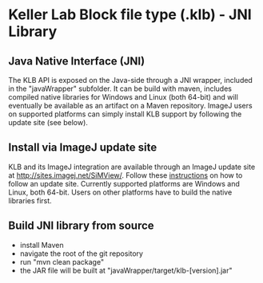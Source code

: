 # Keller Lab Block file type (.klb) - JNI Library #

## Java Native Interface (JNI) ##

The KLB API is exposed on the Java-side through a JNI wrapper, included in the "javaWrapper" subfolder. It can be build with maven, includes compiled native libraries for Windows and Linux (both 64-bit) and will eventually be available as an artifact on a Maven repository. ImageJ users on supported platforms can simply install KLB support by following the update site (see below).


## Install via ImageJ update site

KLB and its ImageJ integration are available through an ImageJ update site at http://sites.imagej.net/SiMView/. Follow these [instructions](http://wiki.imagej.net/How_to_follow_a_3rd_party_update_site) on how to follow an update site. Currently supported platforms are Windows and Linux, both 64-bit. Users on other platforms have to build the native libraries first.

## Build JNI library from source
  - install Maven
  - navigate the root of the git repository
  - run "mvn clean package"
  - the JAR file will be built at "javaWrapper/target/klb-[version].jar"
